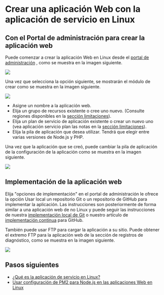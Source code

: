 <properties 
    pageTitle="Cómo crear una aplicación Web con la aplicación de servicio en Linux | Microsoft Azure" 
    description="Web app creación flujo de trabajo para la aplicación de servicio en Linux." 
    keywords="servicio de aplicaciones de Azure, aplicación web, linux, sistemas operativos"
    services="app-service" 
    documentationCenter="" 
    authors="naziml" 
    manager="wpickett" 
    editor=""/>

<tags 
    ms.service="app-service" 
    ms.workload="na" 
    ms.tgt_pltfrm="na" 
    ms.devlang="na" 
    ms.topic="article" 
    ms.date="10/10/2016" 
    ms.author="naziml"/>

# <a name="create-a-web-app-with-app-service-on-linux"></a>Crear una aplicación Web con la aplicación de servicio en Linux

## <a name="using-the-management-portal-to-create-your-web-app"></a>Con el Portal de administración para crear la aplicación web
Puede comenzar a crear la aplicación Web en Linux desde el [portal de administración](https://portal.azure.com) , como se muestra en la imagen siguiente.

![][1]

Una vez que selecciona la opción siguiente, se mostrarán el módulo de crear como se muestra en la imagen siguiente. 

![][2]

-   Asigne un nombre a la aplicación web.
-   Elija un grupo de recursos existente o cree uno nuevo. (Consulte regiones disponibles en la [sección limitaciones](./app-service-linux-intro.md)).
-   Elija un plan de servicio de aplicación existente o crear un nuevo uno (vea aplicación servicio plan las notas en la [sección limitaciones](./app-service-linux-intro.md)). 
-   Elija la pila de aplicación que desea utilizar. Tendrá que elegir entre varias versiones de Node.js y PHP. 

Una vez que la aplicación que se creó, puede cambiar la pila de aplicación de la configuración de la aplicación como se muestra en la imagen siguiente.

![][3]

## <a name="deploying-your-web-app"></a>Implementación de la aplicación web

Elija "opciones de implementación" en el portal de administración le ofrece la opción Usar local un repositorio Git o un repositorio de GitHub para implementar la aplicación. Las instrucciones son posteriormente de forma similar a una aplicación web de no Linux y puede seguir las instrucciones de nuestra [implementación local de Git](./app-service-deploy-local-git.md) o nuestro artículo de [implementación continua](./app-service-continuous-deployment.md) para GitHub.

También puede usar FTP para cargar la aplicación a su sitio. Puede obtener el extremo FTP para la aplicación web de la sección de registros de diagnóstico, como se muestra en la imagen siguiente.

![][4]


## <a name="next-steps"></a>Pasos siguientes ##

* [¿Qué es la aplicación de servicio en Linux?](./app-service-linux-intro.md)
* [Usar configuración de PM2 para Node.js en las aplicaciones Web en Linux](./app-service-linux-using-nodejs-pm2.md)

<!--Image references-->
[1]: ./media/app-service-linux-how-to-create-a-web-app/top-level-create.png
[2]: ./media/app-service-linux-how-to-create-a-web-app/create-blade.png
[3]: ./media/app-service-linux-how-to-create-a-web-app/application-settings-change-stack.png
[4]: ./media/app-service-linux-how-to-create-a-web-app/diagnostic-logs-ftp.png
